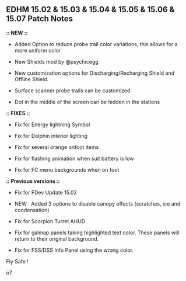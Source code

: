 ## EDHM 15.02 & 15.03 & 15.04 & 15.05 & 15.06 & 15.07 Patch Notes

**:: NEW ::**

- Added Option to reduce probe trail color variations, this allows for a more uniform color

- New Shields mod by @psychicegg

- New customization options for Discharging/Recharging Shield and Offline Shield.

- Surface scanner probe trails can be customized.

- Dot in the middle of the screen can be hidden in the stations


**:: FIXES ::**

- Fix for Energy lightning Symbol

- Fix for Dolphin interior lighting

- Fix for several orange onfoot items

- Fix for flashing animation when suit battery is low

- Fix for FC menu backgrounds when on foot



**:: Previous versions ::**

- Fix for FDev Update 15.02

- NEW : Added 3 options to disable canopy effects (scratches, ice and condensation)

- Fix for Scorpion Turret AHUD

- Fix for galmap panels taking highlighted text color. These panels will return to their original background.

- Fix for FSS/DSS Info Panel using the wrong color.

Fly Safe !

o7
